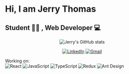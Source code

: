 <h1>Hi, I am Jerry Thomas</h1>

<h2>Student 🧑‍🎓 , Web Developer 💻</h2>

<p align="center">
  <img alt="Jerry's GitHub stats" src="https://github-readme-stats.vercel.app/api?username=j3rrythomas&count_private=true&show_icons=true&theme=dark" />
</p>

<p align="center">
  <a href="https://www.linkedin.com/in/jerry-thomas-john-23463b190/"><img alt="LinkedIn" src="https://img.shields.io/badge/LinkedIn-0077B5?style=for-the-badge&logo=linkedin&logoColor=white" /></a>
  <a href="mailto:jerrythomasjohn9@gmail.com"><img alt="Gmail" src="https://img.shields.io/badge/Gmail-D14836?style=for-the-badge&logo=gmail&logoColor=white" /></a>
</p>


<p>
  Working on: <br/>
  <img alt="React" src="https://img.shields.io/badge/React-20232A?style=for-the-badge&logo=react&logoColor=61DAFB">
  <img alt="JavaScript" src="https://img.shields.io/badge/JavaScript-323330?style=for-the-badge&logo=javascript&logoColor=F7DF1E" />
  <img alt="TypeScript" src="https://img.shields.io/badge/TypeScript-007ACC?style=for-the-badge&logo=typescript&logoColor=white" />
  <img alt="Redux" src="https://img.shields.io/badge/Redux-593D88?style=for-the-badge&logo=redux&logoColor=white" />
  <img alt="Ant Design" src="https://img.shields.io/badge/Ant%20Design-1890FF?style=for-the-badge&logo=antdesign&logoColor=white" />
</p>


